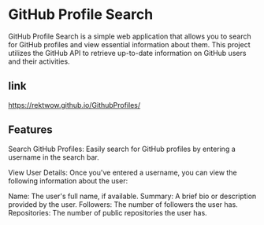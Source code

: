 # GitHub Profile Search
GitHub Profile Search is a simple web application that allows you to search for GitHub profiles and view essential information about them.
This project utilizes the GitHub API to retrieve up-to-date information on GitHub users and their activities.

## link
https://rektwow.github.io/GithubProfiles/

## Features
Search GitHub Profiles: Easily search for GitHub profiles by entering a username in the search bar.

View User Details: Once you've entered a username, you can view the following information about the user:

Name: The user's full name, if available.
Summary: A brief bio or description provided by the user.
Followers: The number of followers the user has.
Repositories: The number of public repositories the user has.
